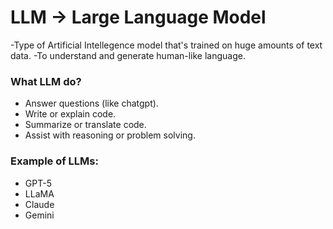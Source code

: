 # LLM -> Large Language Model

-Type of Artificial Intellegence model that's trained on huge amounts of text data.
-To understand and generate human-like language.

### What LLM do?
- Answer questions (like chatgpt).
- Write or explain code.
- Summarize or translate code.
- Assist with reasoning or problem solving.

### Example of LLMs:
- GPT-5
- LLaMA
- Claude
- Gemini
